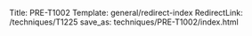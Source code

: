 Title: PRE-T1002
Template: general/redirect-index
RedirectLink: /techniques/T1225
save_as: techniques/PRE-T1002/index.html